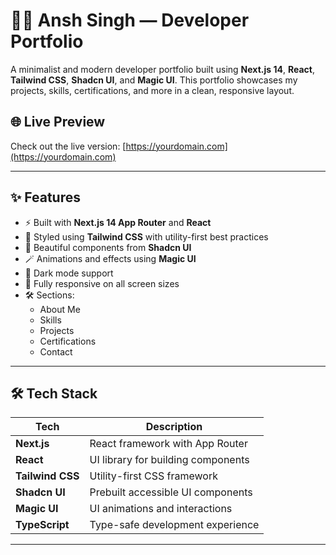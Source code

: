 # 🧑‍💻 Ansh Singh — Developer Portfolio

A minimalist and modern developer portfolio built using **Next.js 14**, **React**, **Tailwind CSS**, **Shadcn UI**, and **Magic UI**. This portfolio showcases my projects, skills, certifications, and more in a clean, responsive layout.

## 🌐 Live Preview

Check out the live version: [https://yourdomain.com](https://yourdomain.com)

---

## ✨ Features

- ⚡ Built with **Next.js 14 App Router** and **React**
- 🎨 Styled using **Tailwind CSS** with utility-first best practices
- 💎 Beautiful components from **Shadcn UI**
- 🪄 Animations and effects using **Magic UI**
- 🌙 Dark mode support
- 📱 Fully responsive on all screen sizes
- 🛠️ Sections:
  - About Me
  - Skills
  - Projects
  - Certifications
  - Contact

---

## 🛠️ Tech Stack

| Tech        | Description                     |
|-------------|---------------------------------|
| **Next.js** | React framework with App Router |
| **React**   | UI library for building components |
| **Tailwind CSS** | Utility-first CSS framework |
| **Shadcn UI** | Prebuilt accessible UI components |
| **Magic UI** | UI animations and interactions |
| **TypeScript** | Type-safe development experience |

---


